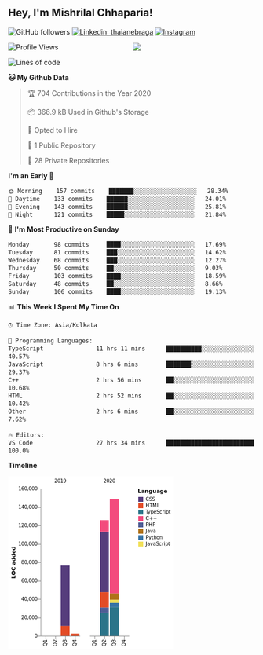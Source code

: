 <h2>Hey, I'm Mishrilal Chhaparia!</h2>

<!-- ![Mishrilal's github stats](https://github-readme-stats.vercel.app/api?username=mishrilal&theme=blue-green&show_icons=true&count_private=true) -->
![GitHub followers](https://img.shields.io/github/followers/mishrilal?color=181717&label=Follow%20%40mishrilal&logo=Github&style=for-the-badge)
[![Linkedin: thaianebraga](https://img.shields.io/badge/linkedin-%230077B5.svg?&style=for-the-badge&logo=linkedin&logoColor=white&link=https://www.linkedin.com/in/mishrilal-chhaparia-074969192/)](https://www.linkedin.com/in/mishrilal-chhaparia-074969192/)
[![Instagram](https://img.shields.io/badge/instagram-%23E4405F.svg?&style=for-the-badge&logo=instagram&logoColor=white&link=https://www.instagram.com/am_mishri/)](https://www.instagram.com/am_mishri/)


<img align='right' src="https://avatars1.githubusercontent.com/u/53535840?s=400&u=ccbf62c3091d7277d104d3666e4598207f27c197&v=4" width="250">

<!--START_SECTION:waka-->
![Profile Views](http://img.shields.io/badge/Profile%20Views-0-blue)

![Lines of code](https://img.shields.io/badge/From%20Hello%20World%20I%27ve%20Written-288619%20lines%20of%20code-blue)

**🐱 My Github Data** 

> 🏆 704 Contributions in the Year 2020
 > 
> 📦 366.9 kB Used in Github's Storage 
 > 
> 💼 Opted to Hire
 > 
> 📜 1 Public Repository 
 > 
> 🔑 28 Private Repositories 

**I'm an Early 🐤** 

```text
🌞 Morning    157 commits    ███████░░░░░░░░░░░░░░░░░░   28.34% 
🌆 Daytime    133 commits    ██████░░░░░░░░░░░░░░░░░░░   24.01% 
🌃 Evening    143 commits    ██████░░░░░░░░░░░░░░░░░░░   25.81% 
🌙 Night      121 commits    █████░░░░░░░░░░░░░░░░░░░░   21.84%

```
📅 **I'm Most Productive on Sunday** 

```text
Monday       98 commits     ████░░░░░░░░░░░░░░░░░░░░░   17.69% 
Tuesday      81 commits     ███░░░░░░░░░░░░░░░░░░░░░░   14.62% 
Wednesday    68 commits     ███░░░░░░░░░░░░░░░░░░░░░░   12.27% 
Thursday     50 commits     ██░░░░░░░░░░░░░░░░░░░░░░░   9.03% 
Friday       103 commits    ████░░░░░░░░░░░░░░░░░░░░░   18.59% 
Saturday     48 commits     ██░░░░░░░░░░░░░░░░░░░░░░░   8.66% 
Sunday       106 commits    ████░░░░░░░░░░░░░░░░░░░░░   19.13%

```


📊 **This Week I Spent My Time On** 

```text
⌚︎ Time Zone: Asia/Kolkata

💬 Programming Languages: 
TypeScript               11 hrs 11 mins      ██████████░░░░░░░░░░░░░░░   40.57% 
JavaScript               8 hrs 6 mins        ███████░░░░░░░░░░░░░░░░░░   29.37% 
C++                      2 hrs 56 mins       ██░░░░░░░░░░░░░░░░░░░░░░░   10.68% 
HTML                     2 hrs 52 mins       ██░░░░░░░░░░░░░░░░░░░░░░░   10.42% 
Other                    2 hrs 6 mins        ██░░░░░░░░░░░░░░░░░░░░░░░   7.62%

🔥 Editors: 
VS Code                  27 hrs 34 mins      █████████████████████████   100.0%

```

**Timeline**

![Chart not found](https://github.com/mishrilal/mishrilal/blob/master/charts/bar_graph.png) 


<!--END_SECTION:waka-->

